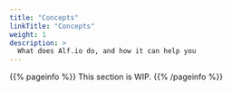 ```yaml
---
title: "Concepts"
linkTitle: "Concepts"
weight: 1
description: >
  What does Alf.io do, and how it can help you 
---
```


{{% pageinfo %}}
This section is WIP. 
{{% /pageinfo %}}
